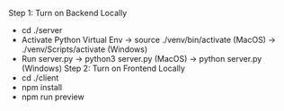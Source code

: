 Step 1: Turn on Backend Locally
  - cd ./server 
  - Activate Python Virtual Env
      -> source ./venv/bin/activate (MacOS)
      -> ./venv/Scripts/activate (Windows)
  - Run server.py
      -> python3 server.py (MacOS)
      -> python server.py (Windows)
Step 2: Turn on Frontend Locally
  - cd ./client
  - npm install
  - npm run preview
  
